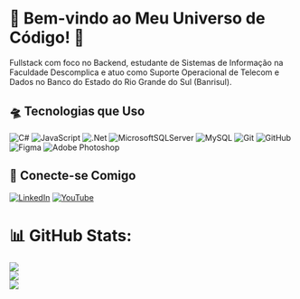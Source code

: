 # 🚀 Bem-vindo ao Meu Universo de Código! 🌌
Fullstack com foco no Backend, estudante de Sistemas de Informação na Faculdade Descomplica e atuo como Suporte Operacional de Telecom e Dados no Banco do Estado do Rio Grande do Sul (Banrisul).

## 🛸 Tecnologias que Uso
![C#](https://img.shields.io/badge/C%23-%23239120.svg?style=flat&logo=csharp&logoColor=white&color=purple) ![JavaScript](https://img.shields.io/badge/JavaScript-%23323330.svg?style=flat&logo=javascript&logoColor=%23F7DF1E) ![.Net](https://img.shields.io/badge/.NET-5C2D91?style=flat&logo=.net&logoColor=white) ![MicrosoftSQLServer](https://img.shields.io/badge/Microsoft%20SQL%20Server-CC2927?style=flat&logo=microsoft%20sql%20server&logoColor=white) ![MySQL](https://img.shields.io/badge/MySQL-4479A1.svg?style=flat&logo=mysql&logoColor=white)  ![Git](https://img.shields.io/badge/Git-%23F05033.svg?style=flat&logo=git&logoColor=white) ![GitHub](https://img.shields.io/badge/GitHub-%23121011.svg?style=flat&logo=github&logoColor=white) ![Figma](https://img.shields.io/badge/Figma-%23F24E1E.svg?style=flat&logo=figma&logoColor=white) ![Adobe Photoshop](https://img.shields.io/badge/Adobe%20PhotoShop-%2331A8FF.svg?style=flat&logo=adobe%20photoshop&logoColor=white) 

## 📡 Conecte-se Comigo
[![LinkedIn](https://img.shields.io/badge/LinkedIn-%230077B5.svg?logo=linkedin&logoColor=white)](https://linkedin.com/in/victorsoares99/) 
[![YouTube](https://img.shields.io/badge/YouTube-%23FF0000.svg?logo=YouTube&logoColor=white)](https://youtube.com/@codismo) 

# 📊 GitHub Stats:
![](https://github-readme-stats.vercel.app/api?username=vsoares99&theme=shadow_blue&hide_border=true&include_all_commits=true&count_private=true)<br/>
![](https://github-readme-streak-stats.herokuapp.com/?user=vsoares99&theme=shadow_blue&hide_border=true)<br/>
![](https://github-readme-stats.vercel.app/api/top-langs/?username=vsoares99&theme=shadow_blue&hide_border=true&include_all_commits=true&count_private=true&layout=compact)

<!-- Proudly created with GPRM ( https://gprm.itsvg.in ) -->
